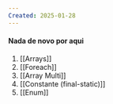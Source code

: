 ```yaml
---
Created: 2025-01-28
---
```

#### Nada de novo por aqui

1. [[Arrays]]
2. [[Foreach]]
3. [[Array Multi]]
4. [[Constante (final-static)]]
5. [[Enum]]